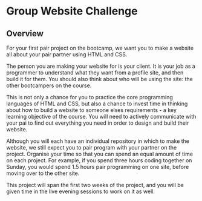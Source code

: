 # Group Website Challenge

## Overview

For your first pair project on the bootcamp, we want you to make a website all about your pair partner using HTML and CSS.

The person you are making your website for is your client. It is your job as a programmer to understand what they want from a profile site, and then build it for them. You should also think about who will be using the site: the other bootcampers on the course.

This is not only a chance for you to practice the core programming languages of HTML and CSS, but also a chance to invest time in thinking about how to build a website to someone elses requirements - a key learning objective of the course. You will need to actively communicate with your pai to find out everything you need in order to design and build their website.

Although you will each have an individual repository in which to make the website, we still expect you to pair program with your partner on the project. Organise your time so that you can spend an equal amount of time on each project. For example, if you spend three hours coding together on Sunday, you would spend 1.5 hours pair programming on one site, before moving over to the other site.

This project will span the first two weeks of the project, and you will be given time in the live evening sessions to work on it as well.
